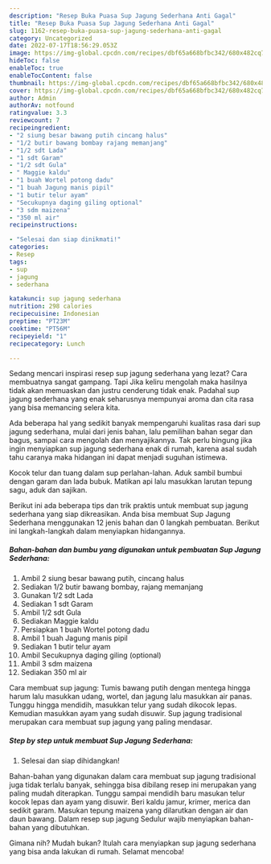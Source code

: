 ```yaml
---
description: "Resep Buka Puasa Sup Jagung Sederhana Anti Gagal"
title: "Resep Buka Puasa Sup Jagung Sederhana Anti Gagal"
slug: 1162-resep-buka-puasa-sup-jagung-sederhana-anti-gagal
category: Uncategorized
date: 2022-07-17T18:56:29.053Z
image: https://img-global.cpcdn.com/recipes/dbf65a668bfbc342/680x482cq70/sup-jagung-sederhana-foto-resep-utama.jpg
hideToc: false
enableToc: true
enableTocContent: false
thumbnail: https://img-global.cpcdn.com/recipes/dbf65a668bfbc342/680x482cq70/sup-jagung-sederhana-foto-resep-utama.jpg
cover: https://img-global.cpcdn.com/recipes/dbf65a668bfbc342/680x482cq70/sup-jagung-sederhana-foto-resep-utama.jpg
author: Admin
authorAv: notfound
ratingvalue: 3.3
reviewcount: 7
recipeingredient:
- "2 siung besar bawang putih cincang halus"
- "1/2 butir bawang bombay rajang memanjang"
- "1/2 sdt Lada"
- "1 sdt Garam"
- "1/2 sdt Gula"
- " Maggie kaldu"
- "1 buah Wortel potong dadu"
- "1 buah Jagung manis pipil"
- "1 butir telur ayam"
- "Secukupnya daging giling optional"
- "3 sdm maizena"
- "350 ml air"
recipeinstructions:

- "Selesai dan siap dinikmati!"
categories:
- Resep
tags:
- sup
- jagung
- sederhana

katakunci: sup jagung sederhana 
nutrition: 298 calories
recipecuisine: Indonesian
preptime: "PT23M"
cooktime: "PT56M"
recipeyield: "1"
recipecategory: Lunch

---
```



Sedang mencari inspirasi resep sup jagung sederhana yang lezat? Cara membuatnya sangat gampang. Tapi Jika keliru mengolah maka hasilnya tidak akan memuaskan dan justru cenderung tidak enak. Padahal sup jagung sederhana yang enak seharusnya mempunyai aroma dan cita rasa yang bisa memancing selera kita.


Ada beberapa hal yang sedikit banyak mempengaruhi kualitas rasa dari sup jagung sederhana, mulai dari jenis bahan, lalu pemilihan bahan segar dan bagus, sampai cara mengolah dan menyajikannya. Tak perlu bingung jika ingin menyiapkan sup jagung sederhana enak di rumah, karena asal sudah tahu caranya maka hidangan ini dapat menjadi suguhan istimewa.

Kocok telur dan tuang dalam sup perlahan-lahan. Aduk sambil bumbui dengan garam dan lada bubuk. Matikan api lalu masukkan larutan tepung sagu, aduk dan sajikan.


Berikut ini ada beberapa tips dan trik praktis untuk membuat sup jagung sederhana yang siap dikreasikan. Anda bisa membuat Sup Jagung Sederhana menggunakan 12 jenis bahan dan 0 langkah pembuatan. Berikut ini langkah-langkah dalam menyiapkan hidangannya.

<!--inarticleads1-->

##### Bahan-bahan dan bumbu yang digunakan untuk pembuatan Sup Jagung Sederhana:

1. Ambil 2 siung besar bawang putih, cincang halus
1. Sediakan 1/2 butir bawang bombay, rajang memanjang
1. Gunakan 1/2 sdt Lada
1. Sediakan 1 sdt Garam
1. Ambil 1/2 sdt Gula
1. Sediakan  Maggie kaldu
1. Persiapkan 1 buah Wortel potong dadu
1. Ambil 1 buah Jagung manis pipil
1. Sediakan 1 butir telur ayam
1. Ambil Secukupnya daging giling (optional)
1. Ambil 3 sdm maizena
1. Sediakan 350 ml air


Cara membuat sup jagung: Tumis bawang putih dengan mentega hingga harum lalu masukkan udang, wortel, dan jagung lalu masukkan air panas. Tunggu hingga mendidih, masukkan telur yang sudah dikocok lepas. Kemudian masukkan ayam yang sudah disuwir. Sup jagung tradisional merupakan cara membuat sup jagung yang paling mendasar. 

<!--inarticleads2-->

##### Step by step untuk membuat Sup Jagung Sederhana:


1. Selesai dan siap dihidangkan!

Bahan-bahan yang digunakan dalam cara membuat sup jagung tradisional juga tidak terlalu banyak, sehingga bisa dibilang resep ini merupakan yang paling mudah diterapkan. Tunggu sampai mendidih baru masukan telur kocok lepas dan ayam yang disuwir. Beri kaldu jamur, krimer, merica dan sedikit garam. Masukan tepung maizena yang dilarutkan dengan air dan daun bawang. Dalam resep sup jagung Sedulur wajib menyiapkan bahan-bahan yang dibutuhkan. 

Gimana nih? Mudah bukan? Itulah cara menyiapkan sup jagung sederhana yang bisa anda lakukan di rumah. Selamat mencoba!
